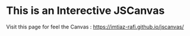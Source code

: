 # This is an Interective JSCanvas
Visit this page for feel the Canvas : https://imtiaz-rafi.github.io/jscanvas/
